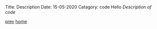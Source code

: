 Title: Description
Date: 15-05-2020
Catagory: code
Hello
*Description of code*

[prev](file:///home/avantika/WE/pelican/2/content/me.md)
[home](file:///home/avantika/WE/pelican/2/output/main.html)
